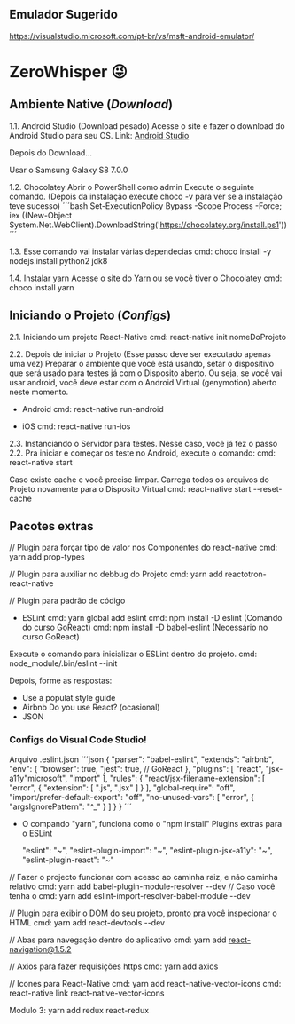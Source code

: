 ## Emulador Sugerido

https://visualstudio.microsoft.com/pt-br/vs/msft-android-emulator/

# ZeroWhisper :stuck_out_tongue_winking_eye:

## Ambiente Native (*Download*)

1.1. Android Studio (Download pesado)
Acesse o site e fazer o download do Android Studio para seu OS.
Link: [Android Studio](https://developer.android.com/studio/)

Depois do Download...

Usar o Samsung Galaxy S8 7.0.0

1.2. Chocolatey
Abrir o PowerShell como admin
Execute o seguinte comando. (Depois da instalação execute choco -v para ver se a instalação teve sucesso)
´´´bash Set-ExecutionPolicy Bypass -Scope Process -Force; iex ((New-Object System.Net.WebClient).DownloadString('https://chocolatey.org/install.ps1')) ´´´

1.3. Esse comando vai instalar várias dependecias
cmd: choco install -y nodejs.install python2 jdk8


1.4. Instalar yarn
Acesse o site do [Yarn](https://yarnpkg.com/lang/en/docs/install/#windows-stable) ou se você tiver o Chocolatey
cmd: choco install yarn

## Iniciando o Projeto (*Configs*)

2.1. Iniciando um projeto React-Native
cmd: react-native init nomeDoProjeto

2.2. Depois de iniciar o Projeto (Esse passo deve ser executado apenas uma vez)
Preparar o ambiente que você está usando, setar o dispositivo que será usado para testes já com o Disposito aberto.
Ou seja, se você vai usar android, você deve estar com o Android Virtual (genymotion) aberto neste momento.

* Android
cmd: react-native run-android

* iOS
cmd: react-native run-ios

2.3. Instanciando o Servidor para testes. Nesse caso, você já fez o passo 2.2.
Pra iniciar e começar os teste no Android, execute o comando:
cmd: react-native start

Caso existe cache e você precise limpar. Carrega todos os arquivos do Projeto novamente para o Disposito Virtual
cmd: react-native start --reset-cache

## Pacotes extras

// Plugin para forçar tipo de valor nos Componentes do react-native
cmd: yarn add prop-types

// Plugin para auxiliar no debbug do Projeto
cmd: yarn add reactotron-react-native


// Plugin para padrão de código
* ESLint
cmd: yarn global add eslint
cmd: npm install -D eslint (Comando do curso GoReact)
cmd: npm install -D babel-eslint (Necessário no curso GoReact)

Execute o comando para inicializar o ESLint dentro do projeto.
cmd: node_module/.bin/eslint --init

Depois, forme as respostas:
- Use a populat style guide
- Airbnb
Do you use React? (ocasional)
- JSON

### Configs do Visual Code Studio!

Arquivo .eslint.json
´´´json
{
  "parser": "babel-eslint",
  "extends": "airbnb",
  "env": {
	"browser": true,
	"jest": true, // GoReact
  },
  "plugins": [
	"react",
	"jsx-a11y"microsoft",
	"import"
  ],
  "rules": {
    "react/jsx-filename-extension": [
	"error",
	{
	  "extension": [
	    ".js",
		".jsx"
	  ]
	}
	],
	"global-require": "off",
	"import/prefer-default-export": "off",
	"no-unused-vars": [
	  "error", 
	  {
	    "argsIgnorePattern": "^_"
	  }
	]
  }
}
´´´


* O compando "yarn", funciona como o "npm install"
Plugins extras para o ESLint

    "eslint": "~",
    "eslint-plugin-import": "~",
    "eslint-plugin-jsx-a11y": "~",
    "eslint-plugin-react": "~"

// Fazer o projecto funcionar com acesso ao caminha raiz, e não caminha relativo
cmd: yarn add babel-plugin-module-resolver --dev
// Caso você tenha o 
cmd: yarn add eslint-import-resolver-babel-module --dev 

// Plugin para exibir o DOM do seu projeto, pronto pra você inspecionar o HTML
cmd: yarn add react-devtools --dev

// Abas para navegação dentro do aplicativo
cmd: yarn add react-navigation@1.5.2

// Axios para fazer requisições https
cmd: yarn add axios

// Icones para React-Native
cmd: yarn add react-native-vector-icons
cmd: react-native link react-native-vector-icons


Modulo 3:
yarn add redux react-redux
